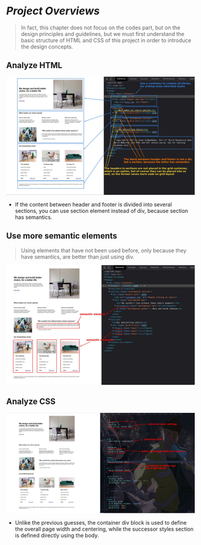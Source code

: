 # **_Project Overviews_**

> In fact, this chapter does not focus on the codes part, but on the design principles and guidelines, but we must first understand the basic structure of HTML and CSS of this project in order to introduce the design concepts.

## **Analyze HTML**

![Alt analyze html](pic/01.jpg)

- If the content between header and footer is divided into several sections, you can use section element instead of div, because section has semantics.

## **Use more semantic elements**

> Using elements that have not been used before, only because they have semantics, are better than just using div.

![Alt new semantic el](pic/02.jpg)

## **Analyze CSS**

![Alt analyze css](pic/03.jpg)

- Unlike the previous guesses, the container div block is used to define the overall page width and centering, while the successor styles section is defined directly using the body.
